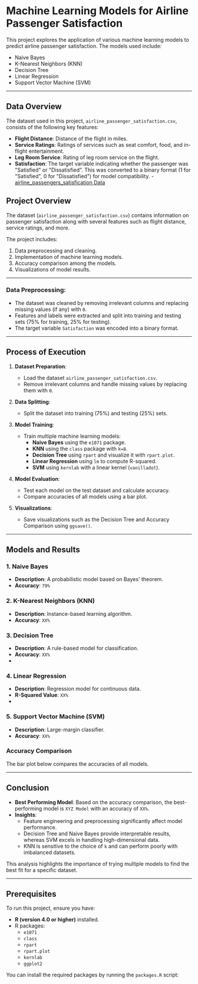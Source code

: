 # Machine Learning Models for Airline Passenger Satisfaction

This project explores the application of various machine learning models to predict airline passenger satisfaction. The models used include:
- Naive Bayes
- K-Nearest Neighbors (KNN)
- Decision Tree
- Linear Regression
- Support Vector Machine (SVM)

---

## Data Overview

The dataset used in this project, `airline_passenger_satisfaction.csv`, consists of the following key features:

- **Flight Distance**: Distance of the flight in miles.
- **Service Ratings**: Ratings of services such as seat comfort, food, and in-flight entertainment.
- **Leg Room Service**: Rating of leg room service on the flight.
- **Satisfaction**: The target variable indicating whether the passenger was "Satisfied" or "Dissatisfied". This was converted to a binary format (1 for "Satisfied", 0 for "Dissatisfied") for model compatibility.
  -[airline_passengers_satisfication Data]((https://github.com/12narendra45/Data_Training_Models/blob/main/airline_passenger_satisfaction.csv))
  
## Project Overview

The dataset (`airline_passenger_satisfaction.csv`) contains information on passenger satisfaction along with several features such as flight distance, service ratings, and more.

The project includes:
1. Data preprocessing and cleaning.
2. Implementation of machine learning models.
3. Accuracy comparison among the models.
4. Visualizations of model results.

---


### Data Preprocessing:
- The dataset was cleaned by removing irrelevant columns and replacing missing values (if any) with `0`.
- Features and labels were extracted and split into training and testing sets (75% for training, 25% for testing).
- The target variable `Satisfaction` was encoded into a binary format.

---


## Process of Execution

1. **Dataset Preparation**:
   - Load the dataset `airline_passenger_satisfaction.csv`.
   - Remove irrelevant columns and handle missing values by replacing them with `0`.

2. **Data Splitting**:
   - Split the dataset into training (75%) and testing (25%) sets.

3. **Model Training**:
   - Train multiple machine learning models:
     - **Naive Bayes** using the `e1071` package.
     - **KNN** using the `class` package with `k=8`.
     - **Decision Tree** using `rpart` and visualize it with `rpart.plot`.
     - **Linear Regression** using `lm` to compute R-squared.
     - **SVM** using `kernlab` with a linear kernel (`vanilladot`).

4. **Model Evaluation**:
   - Test each model on the test dataset and calculate accuracy.
   - Compare accuracies of all models using a bar plot.

5. **Visualizations**:
   - Save visualizations such as the Decision Tree and Accuracy Comparison using `ggsave()`.

---

## Models and Results

### 1. Naive Bayes
- **Description**: A probabilistic model based on Bayes' theorem.
- **Accuracy**: `79%`

### 2. K-Nearest Neighbors (KNN)
- **Description**: Instance-based learning algorithm.
- **Accuracy**: `XX%`

### 3. Decision Tree
- **Description**: A rule-based model for classification.
- **Accuracy**: `XX%`
- 

### 4. Linear Regression
- **Description**: Regression model for continuous data.
- **R-Squared Value**: `XX%`
- 

### 5. Support Vector Machine (SVM)
- **Description**: Large-margin classifier.
- **Accuracy**: `XX%`

### Accuracy Comparison
The bar plot below compares the accuracies of all models.


---

## Conclusion

- **Best Performing Model**: Based on the accuracy comparison, the best-performing model is `XYZ Model` with an accuracy of `XX%`.
- **Insights**:
  - Feature engineering and preprocessing significantly affect model performance.
  - Decision Tree and Naive Bayes provide interpretable results, whereas SVM excels in handling high-dimensional data.
  - KNN is sensitive to the choice of `k` and can perform poorly with imbalanced datasets.

This analysis highlights the importance of trying multiple models to find the best fit for a specific dataset.

---

## Prerequisites

To run this project, ensure you have:
- **R (version 4.0 or higher)** installed.
- R packages:
  - `e1071`
  - `class`
  - `rpart`
  - `rpart.plot`
  - `kernlab`
  - `ggplot2`

You can install the required packages by running the `packages.R` script:
```r

